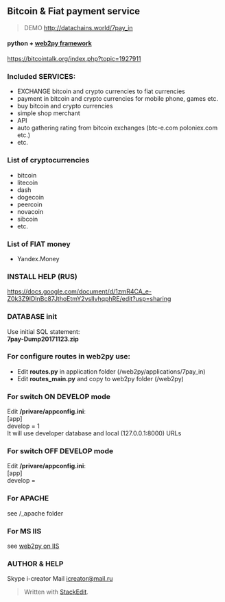 
## Bitcoin & Fiat payment service

> DEMO
http://datachains.world/7pay_in

#### python +  [web2py framework](http://web2py.com/books/default/chapter/29/14/other-recipes?search=eclipse#Developing-with-IDEs--WingIDE--Rad2Py--Eclipse-and-PyCharm)

https://bitcointalk.org/index.php?topic=1927911

### Included SERVICES:
+ EXCHANGE bitcoin and crypto currencies to fiat currencies
+ payment in bitcoin and crypto currencies for mobile phone, games etc.
+ buy bitcoin and crypto currencies
+ simple shop merchant
+ API
+ auto gathering rating from bitcoin exchanges (btc-e.com poloniex.com etc.)
+ etc.

### List of cryptocurrencies
+ bitcoin
+ litecoin
+ dash
+ dogecoin
+ peercoin
+ novacoin
+ sibcoin
+ etc.

### List of FIAT money
+ Yandex.Money

### INSTALL HELP (RUS)
https://docs.google.com/document/d/1zmR4CA_e-Z0k3Z9IDlnBc87JthoEtmY2vslIvhqphRE/edit?usp=sharing

### DATABASE init
Use initial SQL statement:  
**7pay-Dump20171123.zip**

### For configure routes in web2py use:
+ Edit **routes.py** in application folder (/web2py/applications/7pay_in)
+ Edit **routes_main.py** and copy to web2py folder (/web2py)

### For switch ON DEVELOP mode
Edit **/privare/appconfig.ini**:  
[app]  
develop = 1  
It will use developer database and local (127.0.0.1:8000) URLs

### For switch OFF DEVELOP mode
Edit **/privare/appconfig.ini**:  
[app]  
develop =  

### For APACHE
see /_apache folder

### For MS IIS
see [web2py on IIS](http://web2py.com/books/default/chapter/29/13/deployment-recipes#IIS)


### AUTHOR & HELP
Skype i-creator
Mail icreator@mail.ru

> Written with [StackEdit](https://stackedit.io/).
